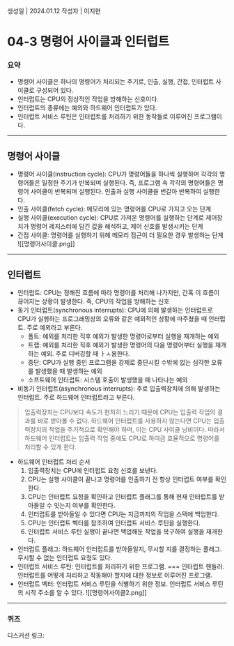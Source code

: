 생성일 | 2024.01.12
작성자 | 이지현
# 04-3 명령어 사이클과 인터럽트

### 요약
- 명령어 사이클은 하나의 명령어가 처리되는 주기로, 인출, 실행, 간접, 인터럽트 사이클로 구성되어 있다.
- 인터럽트는 CPU의 정상적인 작업을 방해하는 신호이다.
- 인터럽트의 종류에는 예외와 하드웨어 인터럽트가 있다.
- 인터럽트 서비스 루틴은 인터럽트를 처리하기 위한 동작들로 이루어진 프로그램이다.

---
## 명령어 사이클

- 명령어 사이클(instruction cycle): CPU가 명령어들을 하나씩 실행하며 각각의 명령어들은 일정한 주기가 반복되며 실행된다. 즉, 프로그램 속 각각의 명령어들은 명령어 사이클이 반복되며 실행된다. 인출과 실행 사이클을 번갈아 반복하여 실행한다.
- 인출 사이클(fetch cycle): 메모리에 있는 명령어를 CPU로 가지고 오는 단계
- 실행 사이클(execution cycle): CPU로 가져온 명령어를 실행하는 단계로 제어장치가 명령어 레지스터에 담긴 값을 해석하고, 제어 신호를 발생시키는 단계
- 간접 사이클: 명령어를 실행하기 위해 메모리 접근이 더 필요한 경우 발생하는 단계
![[명령어사이클.png]]

---

## 인터럽트

- 인터럽트: CPU는 정해진 흐름에 따라 명령어를 처리해 나가지만, 간혹 이 흐름이 끊어지는 상황이 발생한다. 즉, CPU의 작업을 방해하는 신호
- 동기 인터럽트(synchronous interrupts): CPU에 의해 발생하는 인터럽트로 CPU가 실행하는 프로그래밍상의 오류와 같은 예외적인 상황에 마주쳤을 때 인터럽트. 주로 예외라고 부른다.
	- 폴트: 예외를 처리한 직후 예외가 발생한 명령어로부터 실행을 재개하는 예외
	- 트랩: 예외를 처리한 직후 예외가 발생한 명령어의 다음 명령어부터 실행을 재개하는 예외. 주로 디버깅할 때 ㅏㅅ용한다.
	- 중단: CPU가 실행 중인 프로그램을 강제로 중단시킬 수밖에 없는 심각한 오류를 발생했을 때 발생하는 예외
	- 소프트웨어 인터럽트: 시스템 호출이 발생했을 때 나타나는 예외
- 비동기 인터럽트(asynchronous interrupts): 주로 입출력장치에 의해 발생하는 인터럽트. 주로 하드웨어 인터럽트라고 부른다.

> 입출력장치는 CPU보다 속도가 현저히 느리기 때문에 CPU는 입출력 작업의 결과를 바로 받아볼 수 없다. 하드웨어 인터럽트를 사용하지 않는다면 CPU는 입출력장치의 작업을 주기적으로 확인해야 하며, 이는 CPU 사이클 낭비이다. 따라서 하드웨어 인터럽트는 입출력 작업 중에도 CPU로 하여금 효율적으로 명령어를 처리할 수 있게 한다.

- 하드웨어 인터럽트 처리 순서
	1. 입출력장치는 CPU에 인터럽트 요청 신호를 보낸다.
	2. CPU는 실행 사이클이 끝나고 명령어를 인출하기 전 항상 인터럽트 여부를 확인한다.
	3. CPU는 인터럽트 요청을 확인하고 인터럽트 플래그를 통해 현재 인터럽트를 받아들일 수 잇는지 여부를 확인한다.
	4. 인터럽트를 받아들일 수 있다면 CPU는 지금까지의 작업을 스택에 백업한다.
	5. CPU는 인터럽트 벡터를 참조하여 인터럽트 서비스 루틴을 실행한다.
	6. 인터럽트 서비스 루틴 실행이 끝나면 백업해둔 작업을 복구하여 실행을 재개한다.
- 인터럽트 플래그: 하드웨어 인터럽트를 받아들일지, 무시할 지를 결정하는 플래그. 무시할 수 없는 인터럽트 요청도 있다.
- 인터럽트 서비스 루틴: 인터럽트를 처리하기 위한 프로그램. === 인터럽트 핸들러. 인터럽트를 어떻게 처리하고 작동해야 할지에 대한 정보로 이루어진 프로그램.
- 인터럽트 벡터: 인터럽트 서비스 루틴을 식별하기 위한 정보. 인터럽트 서비스 루틴의 시작 주소를 알 수 있다.
![[명령어사이클2.png]]
----
### 퀴즈

디스커션 링크:
